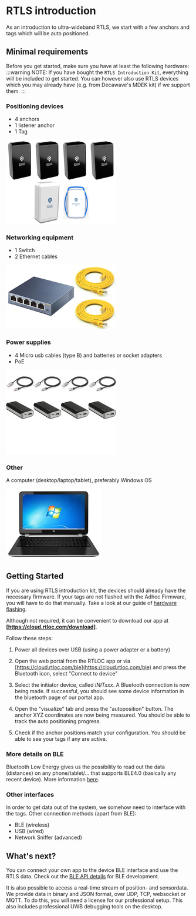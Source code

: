 # RTLS introduction

As an introduction to ultra-wideband RTLS, we start with a few anchors and tags which will be auto positioned.

## Minimal requirements
Before you get started, make sure you have at least the following hardware:
:::warning NOTE:
  If you have bought the `RTLS Introduction Kit`, everything will be included to get started. You can however also use RTLS devices which you may already have (e.g. from Decawave's MDEK kit) if we support them.
:::

### Positioning devices
  - 4 anchors
  - 1 listener anchor
  - 1 Tag

![nodes](./img/install_nodes.png)

### Networking equipment
  - 1 Switch
  - 2 Ethernet cables

![network](./img/install_network.png)

### Power supplies
  - 4 Micro usb cables (type B) and batteries or socket adapters
  - PoE

  ![power](./img/install_power_supply.png)

### Other
A computer (desktop/laptop/tablet), preferably Windows OS

![pc](./img/install_PC.jpeg)

## Getting Started
If you are using RTLS introduction kit, the devices should already have the necessary firmware. If your tags are not flashed with the Adhoc Firmware, you will have to do that manually. Take a look at our guide of [hardware flashing](/hardware/flashing/hw_flashing.html).

Although not required, it can be convenient to download our app at **[https://cloud.rtloc.com/download]**.

Follow these steps:

1. Power all devices over USB (using a power adapter or a battery)

2. Open the web portal from the RTLOC app or via [https://cloud.rtloc.com/ble](https://cloud.rtloc.com/ble) and press the Bluetooth icon, select "Connect to device"

3. Select the initiator device, called *INITxxx*. A Bluetooth connection is now being made. If successful, you should see some device information in the bluetooth page of our portal app.

4. Open the "visualize" tab and press the "autoposition" button. The anchor XYZ coordinates are now being measured. You should be able to track the auto positioning progress.

5. Check if the anchor positions match your configuration. You should be able to see your tags if any are active.

### More details on BLE
Bluetooth Low Energy gives us the possibility to read out the data (distances) on any phone/tablet/... that supports BLE4.0 (basically any recent device).
More information [here](/hardware/hw_interface_ble.html).

### Other interfaces
In order to get data out of the system, we somehow need to interface with the tags. Other connection methods (apart from BLE):
- BLE (wireless)
- USB (wired)
- Network Sniffer (advanced)

## What's next?
You can connect your own app to the device BLE interface and use the RTLS data. Check out the [BLE API details](api/api_ble) for BLE development.

It is also possible to access a real-time stream of position- and sensordata. We provide data in binary and JSON format, over UDP, TCP, websocket or MQTT. To do this, you will need a license for our professional setup. This also includes professional UWB debugging tools on the desktop.
